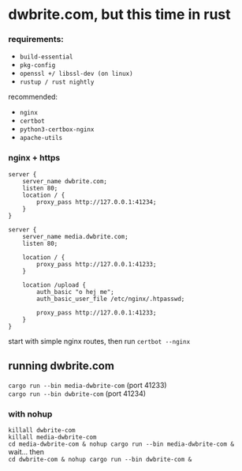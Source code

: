 # dwbrite.com, but this time in rust

### requirements:
- `build-essential`
- `pkg-config`
- `openssl +/ libssl-dev (on linux)`
- `rustup / rust nightly`

recommended: 

- `nginx`
- `certbot`
- `python3-certbox-nginx`
- `apache-utils`

### nginx + https
```
server {
    server_name dwbrite.com;
    listen 80;
    location / {
        proxy_pass http://127.0.0.1:41234;
    }
}

server {
    server_name media.dwbrite.com;
    listen 80;

    location / {
        proxy_pass http://127.0.0.1:41233;
    }
    
    location /upload {
        auth_basic "o hej me";
        auth_basic_user_file /etc/nginx/.htpasswd;
        
        proxy_pass http://127.0.0.1:41233;
    }
}
```

start with simple nginx routes, then run `certbot --nginx`

## running dwbrite.com

`cargo run --bin media-dwbrite-com` (port 41233)  
`cargo run --bin dwbrite-com` (port 41234)

### with nohup

`killall dwbrite-com`  
`killall media-dwbrite-com`  
`cd media-dwbrite-com & nohup cargo run --bin media-dwbrite-com &`  
wait... then  
`cd dwbrite-com & nohup cargo run --bin dwbrite-com &`  
